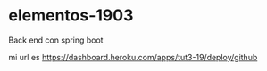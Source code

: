 # elementos-1903
Back end con spring boot

mi url es https://dashboard.heroku.com/apps/tut3-19/deploy/github
